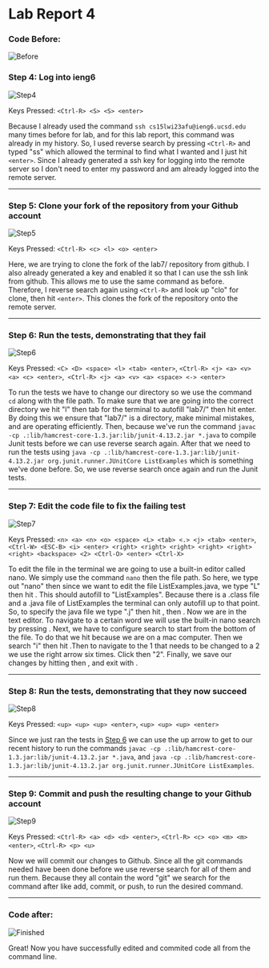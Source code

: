 # **Lab Report 4** 
### Code Before:
![Before](Before.png)

### Step 4: Log into ieng6
![Step4](Step4.png)

Keys Pressed: `<Ctrl-R> <S> <S> <enter>`

Because I already used the command `ssh cs15lwi23afu@ieng6.ucsd.edu` many times before for lab, and for this lab report, this command was already in my history. So, I used reverse search by pressing `<Ctrl-R>` and typed "ss" which allowed the terminal to find what I wanted and I just hit `<enter>`. Since I already generated a ssh key for logging into the remote server so I don't need to enter my password and am already logged into the remote server.

---
### Step 5: Clone your fork of the repository from your Github account
![Step5](Step5.png)

Keys Pressed: `<Ctrl-R> <c> <l> <o> <enter>`

Here, we are trying to clone the fork of the lab7/ repository from github. I also already generated a key and enabled it so that I can use the ssh link from github. This allows me to use the same command as before. Therefore, I reverse search again using `<Ctrl-R>` and look up "clo" for clone, then hit `<enter>`. This clones the fork of the repository onto the remote server.

---
### Step 6: Run the tests, demonstrating that they fail
![Step6](Step6.png)

Keys Pressed: `<C> <D> <space> <l> <tab> <enter>`, `<Ctrl-R> <j> <a> <v> <a> <c> <enter>`,` <Ctrl-R> <j> <a> <v> <a> <space> <-> <enter>`

To run the tests we have to change our directory so we use the command `cd` along with the file path. To make sure that we are going into the correct directory we hit "l" then tab for the terminal to autofill "lab7/" then hit enter. By doing this we ensure that "lab7/" is a directory, make minimal mistakes, and are operating efficiently. Then, because we've run the command `javac -cp .:lib/hamcrest-core-1.3.jar:lib/junit-4.13.2.jar *.java` to compile Junit tests before we can use reverse search again. After that we need to run the tests using `java -cp .:lib/hamcrest-core-1.3.jar:lib/junit-4.13.2.jar org.junit.runner.JUnitCore ListExamples` which is something we've done before. So, we use reverse search once again and run the Junit tests.

---
### Step 7: Edit the code file to fix the failing test
![Step7](Step7.png)

Keys Pressed: `<n> <a> <n> <o> <space> <L> <tab> <.> <j> <tab> <enter>`, `<Ctrl-W> <ESC-B> <i> <enter> <right> <right> <right> <right> <right> <right> <backspace> <2> <Ctrl-O> <enter> <Ctrl-X>`

To edit the file in the terminal we are going to use a built-in editor called nano. We simply use the command `nano` then the file path. So here, we type out "nano" then since we want to edit the file ListExamples.java, we type "L" then hit <tab>. This should autofill to "ListExamples". Because there is a .class file and a .java file of ListExamples the terminal can only autofill up to that point. So, to specify the java file we type ".j" then hit <tab>, then <enter>. Now we are in the text editor. To navigate to a certain word we will use the built-in nano search by pressing <Ctrl-W>. Next, we have to configure search to start from the bottom of the file. To do that we hit <ESC-B> because we are on a mac computer. Then we search "i" then hit <enter>.Then to navigate to the 1 that needs to be changed to a 2 we use the right arrow six times. Click <backspace> then "2". Finally, we save our changes by hitting <Ctrl-O> then <enter>, and exit with <Ctrl-X>.

---
### Step 8: Run the tests, demonstrating that they now succeed
![Step8](Step8.png)

Keys Pressed: `<up> <up> <up> <enter>`, `<up> <up> <up> <enter>`
  
Since we just ran the tests in [Step 6](https://github.com/Yshzi/LabReport4/edit/main/LabReport4.md#step-6-run-the-tests-demonstrating-that-they-fail) we can use the up arrow to get to our recent history to run the commands `javac -cp .:lib/hamcrest-core-1.3.jar:lib/junit-4.13.2.jar *.java`, and `java -cp .:lib/hamcrest-core-1.3.jar:lib/junit-4.13.2.jar org.junit.runner.JUnitCore ListExamples`.

---
### Step 9: Commit and push the resulting change to your Github account
![Step9](Step9.png)

Keys Pressed: `<Ctrl-R> <a> <d> <d> <enter>`, `<Ctrl-R> <c> <o> <m> <m> <enter>`, `<Ctrl-R> <p> <u>`
  
Now we will commit our changes to Github. Since all the git commands needed have been done before we use reverse search for all of them and run them. Because they all contain the word "git" we search for the command after like add, commit, or push, to run the desired command.

---
### Code after: 
![Finished](finished.png)
  
Great! Now you have successfully edited and commited code all from the command line.






